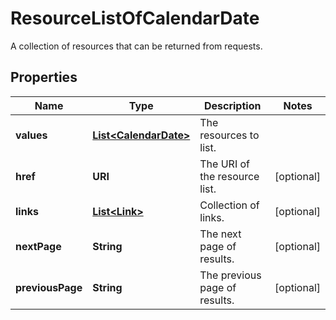 

# ResourceListOfCalendarDate

A collection of resources that can be returned from requests.

## Properties

Name | Type | Description | Notes
------------ | ------------- | ------------- | -------------
**values** | [**List&lt;CalendarDate&gt;**](CalendarDate.md) | The resources to list. | 
**href** | **URI** | The URI of the resource list. |  [optional]
**links** | [**List&lt;Link&gt;**](Link.md) | Collection of links. |  [optional]
**nextPage** | **String** | The next page of results. |  [optional]
**previousPage** | **String** | The previous page of results. |  [optional]



